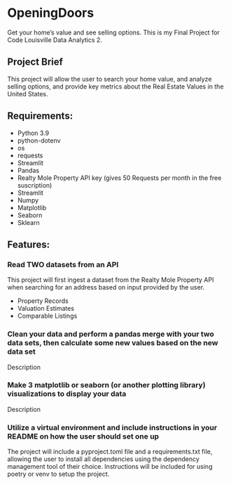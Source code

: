 # OpeningDoors

Get your home’s value and see selling options. 
This is my Final Project for Code Louisville Data Analytics 2.

## Project Brief

This project will allow the user to search your home value, and analyze selling options, and provide key metrics about the Real Estate Values in the United States.

## Requirements:

  * Python 3.9
  * python-dotenv
  * os
  * requests
  * Streamlit
  * Pandas
  * Realty Mole Property API key (gives 50 Requests per month in the free suscription)
  * Streamlit
  * Numpy
  * Matplotlib
  * Seaborn
  * Sklearn
  

## Features:

  ### Read TWO datasets from an API
  This project will first ingest a dataset from the Realty Mole Property API when searching for an address based on input provided by the user.
  * Property Records
  * Valuation Estimates
  * Comparable Listings
  ### Clean your data and perform a pandas merge with your two data sets, then calculate some new values based on the new data set
  Description
  ### Make 3 matplotlib or seaborn (or another plotting library) visualizations to display your data
  Description
  ### Utilize a virtual environment and include instructions in your README on how the user should set one up
  The project will include a pyproject.toml file and a requirements.txt file, allowing the user to install all dependencies using the dependency management tool of their choice. Instructions will be included for using poetry or venv to setup the project.
  
